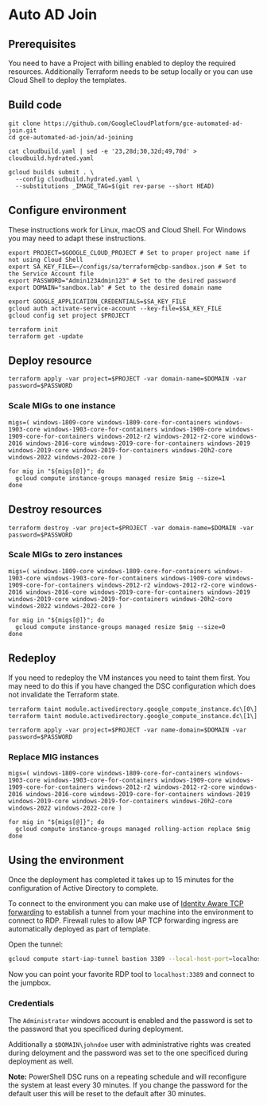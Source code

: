 # Auto AD Join #

## Prerequisites ##
You need to have a Project with billing enabled to deploy the required resources. Additionally Terraform needs to be setup locally or you can use Cloud Shell to deploy the templates.

## Build code
```
git clone https://github.com/GoogleCloudPlatform/gce-automated-ad-join.git
cd gce-automated-ad-join/ad-joining

cat cloudbuild.yaml | sed -e '23,28d;30,32d;49,70d' > cloudbuild.hydrated.yaml

gcloud builds submit . \
  --config cloudbuild.hydrated.yaml \
  --substitutions _IMAGE_TAG=$(git rev-parse --short HEAD)
```

## Configure environment ##
These instructions work for Linux, macOS and Cloud Shell. For Windows you may need to adapt these instructions.

```
export PROJECT=$GOOGLE_CLOUD_PROJECT # Set to proper project name if not using Cloud Shell
export SA_KEY_FILE=~/configs/sa/terraform@cbp-sandbox.json # Set to the Service Account file
export PASSWORD="Admin123Admin123" # Set to the desired password
export DOMAIN="sandbox.lab" # Set to the desired domain name

export GOOGLE_APPLICATION_CREDENTIALS=$SA_KEY_FILE
gcloud auth activate-service-account --key-file=$SA_KEY_FILE
gcloud config set project $PROJECT

terraform init
terraform get -update
```

## Deploy resource ##
```
terraform apply -var project=$PROJECT -var domain-name=$DOMAIN -var password=$PASSWORD
```

### Scale MIGs to one instance
```
migs=( windows-1809-core windows-1809-core-for-containers windows-1903-core windows-1903-core-for-containers windows-1909-core windows-1909-core-for-containers windows-2012-r2 windows-2012-r2-core windows-2016 windows-2016-core windows-2019-core-for-containers windows-2019 windows-2019-core windows-2019-for-containers windows-20h2-core windows-2022 windows-2022-core )

for mig in "${migs[@]}"; do
  gcloud compute instance-groups managed resize $mig --size=1
done
```

## Destroy resources ##
```
terraform destroy -var project=$PROJECT -var domain-name=$DOMAIN -var password=$PASSWORD
```

### Scale MIGs to zero instances
```
migs=( windows-1809-core windows-1809-core-for-containers windows-1903-core windows-1903-core-for-containers windows-1909-core windows-1909-core-for-containers windows-2012-r2 windows-2012-r2-core windows-2016 windows-2016-core windows-2019-core-for-containers windows-2019 windows-2019-core windows-2019-for-containers windows-20h2-core windows-2022 windows-2022-core )

for mig in "${migs[@]}"; do
  gcloud compute instance-groups managed resize $mig --size=0
done
```

## Redeploy ##
If you need to redeploy the VM instances you need to taint them first. You may need to do this if you have changed the DSC configuration which does not invalidate the Terraform state.

```
terraform taint module.activedirectory.google_compute_instance.dc\[0\]
terraform taint module.activedirectory.google_compute_instance.dc\[1\]

terraform apply -var project=$PROJECT -var name-domain=$DOMAIN -var password=$PASSWORD
```

### Replace MIG instances
```
migs=( windows-1809-core windows-1809-core-for-containers windows-1903-core windows-1903-core-for-containers windows-1909-core windows-1909-core-for-containers windows-2012-r2 windows-2012-r2-core windows-2016 windows-2016-core windows-2019-core-for-containers windows-2019 windows-2019-core windows-2019-for-containers windows-20h2-core windows-2022 windows-2022-core )

for mig in "${migs[@]}"; do
  gcloud compute instance-groups managed rolling-action replace $mig
done
```

## Using the environment ##

Once the deployment has completed it takes up to 15 minutes for the configuration of Active Directory to complete. 

To connect to the environment you can make use of [Identity Aware TCP forwarding](https://cloud.google.com/iap/docs/using-tcp-forwarding) to establish a tunnel from your machine into the environment to connect to RDP. Firewall rules to allow IAP TCP forwarding ingress are automatically deployed as part of template.

Open the tunnel:

```sh
gcloud compute start-iap-tunnel bastion 3389 --local-host-port=localhost:3389
```

Now you can point your favorite RDP tool to `localhost:3389` and connect to the jumpbox.

### Credentials ###

The `Administrator` windows account is enabled and the password is set to the password that you specificed during deployment.

Additionally a  `$DOMAIN\johndoe` user with administrative rights was created during deloyment and the password was set to the one specificed during deployment as well.

**Note:** PowerShell DSC runs on a repeating schedule and will reconfigure the system at least every 30 minutes. If you change the password for the default user this will be reset to the default after 30 minutes.
